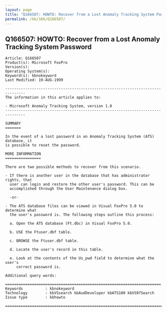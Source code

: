 ```yaml
---
layout: page
title: "Q166507: HOWTO: Recover from a Lost Anomaly Tracking System Password"
permalink: /kb/166/Q166507/
---
```


## Q166507: HOWTO: Recover from a Lost Anomaly Tracking System Password

	Article: Q166507
	Product(s): Microsoft FoxPro
	Version(s): 
	Operating System(s): 
	Keyword(s): kbnokeyword
	Last Modified: 19-AUG-1999
	
	-------------------------------------------------------------------------------
	The information in this article applies to:
	
	- Microsoft Anomaly Tracking System, version 1.0 
	-------------------------------------------------------------------------------
	
	SUMMARY
	=======
	
	In the event of a lost password in an Anomaly Tracking System (ATS) database, it
	is possible to reset the password.
	
	MORE INFORMATION
	================
	
	There are two possible methods to recover from this scenario.
	
	- If there is another user in the database that has administrator rights, that
	  user can login and restore the other user's password. This can be
	  accomplished through the User Maintenance dialog box.
	
	  -or-
	
	- The ATS database files can be viewed in Visual FoxPro 5.0 to determine what
	  the user's password is. The following steps outline this process:
	
	  a. Open the ATS database (Ft.dbc) in Visual FoxPro 5.0.
	
	  b. USE the Ftuser.dbf table.
	
	  c. BROWSE the Ftuser.dbf table.
	
	  d. Locate the user's record in this table.
	
	  e. Look at the contents of the Us_pwd field to determine what the user's
	     correct password is.
	
	Additional query words:
	
	======================================================================
	Keywords          : kbnokeyword 
	Technology        : kbVSsearch kbAudDeveloper kbATS100 kbVS97Search
	Issue type        : kbhowto
	
	=============================================================================
	
